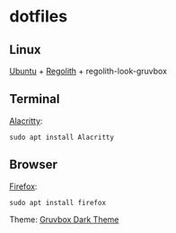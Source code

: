 # dotfiles

## Linux

[Ubuntu](https://ubuntu.com/download/desktop) + [Regolith](https://regolith-desktop.com/) + regolith-look-gruvbox

## Terminal

[Alacritty](https://alacritty.org/):
```
sudo apt install Alacritty
```

## Browser

[Firefox](https://www.firefox.com):
```
sudo apt install firefox
```

Theme: [Gruvbox Dark Theme](https://addons.mozilla.org/en-US/firefox/addon/gruvbox-dark-theme/)
